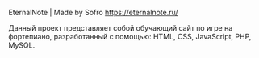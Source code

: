 EternalNote | Made by Sofro
https://eternalnote.ru/

Данный проект представляет собой обучающий сайт по игре на фортепиано, разработанный с помощью: HTML, CSS, JavaScript, PHP, MySQL.
